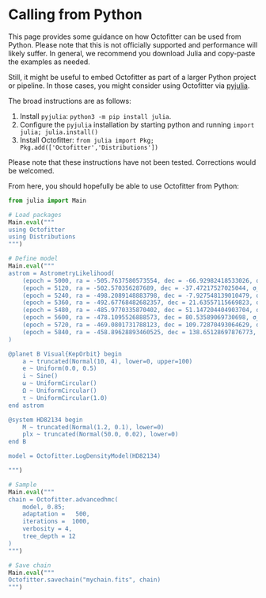# Calling from Python

This page provides some guidance on how Octofitter can be used from Python.
Please note that this is not officially supported and performance will likely suffer. In general, we recommend you download Julia and copy-paste the examples as needed.

Still, it might be useful to embed Octofitter as part of a larger Python project or pipeline.
In those cases, you might consider using Octofitter via [pyjulia](https://pyjulia.readthedocs.io/en/stable/index.html).

The broad instructions are as follows:

1. Install `pyjulia`: `python3 -m pip install julia`. 
2. Configure the `pyjulia` installation by starting python and running `import julia; julia.install()`
3. Install Octofitter: `from julia import Pkg; Pkg.add(['Octofitter','Distributions'])`

Please note that these instructions have not been tested. Corrections would be welcomed.

From here, you should hopefully be able to use Octofitter from Python:
```python
from julia import Main

# Load packages
Main.eval("""
using Octofitter
using Distributions
""")

# Define model
Main.eval("""
astrom = AstrometryLikelihood(
    (epoch = 5000, ra = -505.7637580573554, dec = -66.92982418533026, σ_ra = 10, σ_dec = 10, cor=0),
    (epoch = 5120, ra = -502.570356287689, dec = -37.47217527025044, σ_ra = 10, σ_dec = 10, cor=0),
    (epoch = 5240, ra = -498.2089148883798, dec = -7.927548139010479, σ_ra = 10, σ_dec = 10, cor=0),
    (epoch = 5360, ra = -492.67768482682357, dec = 21.63557115669823, σ_ra = 10, σ_dec = 10, cor=0),
    (epoch = 5480, ra = -485.9770335870402, dec = 51.147204404903704, σ_ra = 10, σ_dec = 10, cor=0),
    (epoch = 5600, ra = -478.1095526888573, dec = 80.53589069730698, σ_ra = 10, σ_dec = 10, cor=0),
    (epoch = 5720, ra = -469.0801731788123, dec = 109.72870493064629, σ_ra = 10, σ_dec = 10, cor=0),
    (epoch = 5840, ra = -458.89628893460525, dec = 138.65128697876773, σ_ra = 10, σ_dec = 10, cor=0),
)

@planet B Visual{KepOrbit} begin
    a ~ truncated(Normal(10, 4), lower=0, upper=100)
    e ~ Uniform(0.0, 0.5)
    i ~ Sine()
    ω ~ UniformCircular()
    Ω ~ UniformCircular()
    τ ~ UniformCircular(1.0)
end astrom

@system HD82134 begin
    M ~ truncated(Normal(1.2, 0.1), lower=0)
    plx ~ truncated(Normal(50.0, 0.02), lower=0)
end B

model = Octofitter.LogDensityModel(HD82134)

""")

# Sample
Main.eval("""
chain = Octofitter.advancedhmc(
    model, 0.85;
    adaptation =   500,
    iterations =  1000,
    verbosity = 4,
    tree_depth = 12
)
""")

# Save chain
Main.eval("""
Octofitter.savechain("mychain.fits", chain)
""")


```